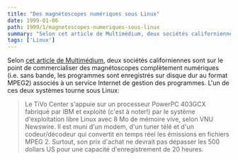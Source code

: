 ```yaml
---
title: "Des magnétoscopes numériques sous Linux"
date: 1999-01-06
path: 1999/1/magnetoscopes-numeriques-sous-linux
summary: "Selon cet article de Multimédium, deux sociétés californiennes sont sur le point de commercialiser des magnétoscopes complètement numériques (i.e."
tags: ['Linux']
---
```


<P>
Selon <A HREF="http://www.mmedium.com/cgi-bin/nouvelles.cgi?Id=2123">cet
article de Multimédium</A>, deux sociétés californiennes sont sur
le point de commercialiser des magnétoscopes complètement numériques (i.e. sans
bande, les programmes sont enregistrés sur disque dur au format MPEG2)
associés à un service Internet de gestion des programmes.
L'un de ces deux systèmes tourne sous Linux:
</P>

<BLOCKQUOTE>
Le TiVo Center s'appuie sur un processeur PowerPC 403GCX fabriqué par IBM
et exploité (c'est à noter!) par le système d'exploitation libre Linux
avec 8 Mo de mémoire vive, selon VNU Newswire. Il est muni d'un modem,
d'un tuner télé et d'un codeur/décodeur qui convertit en temps réel
les émissions en fichiers MPEG 2.  Surtout, son prix d'achat ne devrait
pas dépasser les 500 dollars US pour une capacité d'enregistrement de
20 heures.
</BLOCKQUOTE>


